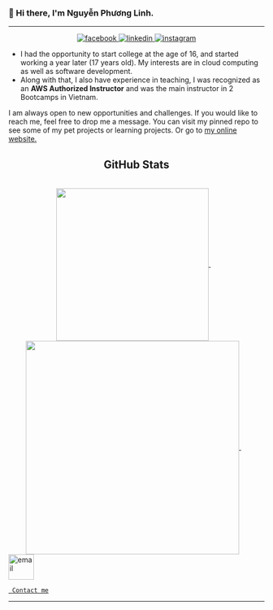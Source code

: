 ### 👋 Hi there, I'm Nguyễn Phương Linh.
<hr>
<div align="center" width="200">
  <a href="https://www.facebook.com/linhng.lnih/" target="blank">
    <img src="https://img.icons8.com/?size=100&id=7G8SbVTEKWQq&format=png&color=73b0bb" alt="facebook" />
  </a>
  <a href="https://www.linkedin.com/in/phuong-nguyen-linh-849321316/" target="blank">
    <img src="https://img.icons8.com/?size=100&id=ErvuoIU4kAzh&format=png&color=73b0bb" alt="linkedin" />
  </a>
  <a href="https://www.instagram.com/linhng.lnih" target="blank">
    <img src="https://img.icons8.com/?size=100&id=Ns8Oze9tK1Y7&format=png&color=73b0bb" alt="instagram" />
  </a>
 
</div>

- I had the opportunity to start college at the age of 16, and started working a year later (17 years old). My interests are in cloud computing as well as software development.
- Along with that, I also have experience in teaching, I was recognized as an **AWS Authorized Instructor** and was the main instructor in 2 Bootcamps in Vietnam.

I am always open to new opportunities and challenges. If you would like to reach me, feel free to drop me a message. You can visit my pinned repo to see some of my pet projects or learning projects. Or go to [my online website.]()

<h2 align="center"> GitHub Stats </h2>
<br>
<div align=center>
  <a href="#" title="LinhPhg">
    <img width="300" align="center" src="https://github-readme-stats.vercel.app/api/top-langs/?username=LinhPhuong14&theme=city_lights&hide_border=false&include_all_commits=false&count_private=false&layout=compact" />
  </a>
  &nbsp;
  &nbsp;
  <a href="#" title="LinhPhg">
    <img width="420" align="center" src="https://github-readme-stats.vercel.app/api?username=LinhPhuong14&theme=city_lights&show_icons=true&hide_border=false&count_private=false&hide=contribs,prs" />
  </a>
  &nbsp;
  &nbsp;
</div>
<div>
   <a href="mailto:linhphuong13.work@gmail.com" target="blank"><img width="50" src="https://img.icons8.com/?size=100&id=68415&format=png&color=73b0bb" alt="email" >

     Contact me
  </a>
</img>
</div>


---

<!--[![](https://visitcount.itsvg.in/api?id=LinhPhuong14&label=Visitors&color=9&icon=5&pretty=true)](https://visitcount.itsvg.in)>
